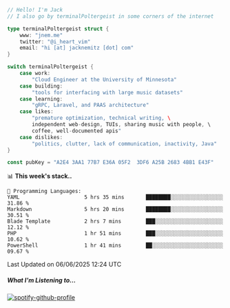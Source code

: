```go
// Hello! I'm Jack
// I also go by terminalPoltergeist in some corners of the internet

type terminalPoltergeist struct {
    www: "jnem.me"
    twitter: "@i_heart_vim"
    email: "hi [at] jacknemitz [dot] com"
}

switch terminalPoltergeist {
    case work:
        "Cloud Engineer at the University of Minnesota"
    case building:
        "tools for interfacing with large music datasets"
    case learning:
        "gRPC, Laravel, and PAAS architecture"
    case likes:
        "premature optimization, technical writing, \
        independent web-design, TUIs, sharing music with people, \
        coffee, well-documented apis"
    case dislikes:
        "politics, clutter, lack of communication, inactivity, Java"
}

const pubKey = "A2E4 3AA1 77B7 E36A 05F2  3DF6 A25B 2683 4BB1 E43F"
```

<!--START_SECTION:waka-->
📊 **This week's stack..** 

```text
💬 Programming Languages: 
YAML                     5 hrs 35 mins       ████████░░░░░░░░░░░░░░░░░   31.86 % 
Markdown                 5 hrs 20 mins       ████████░░░░░░░░░░░░░░░░░   30.51 % 
Blade Template           2 hrs 7 mins        ███░░░░░░░░░░░░░░░░░░░░░░   12.12 % 
PHP                      1 hr 51 mins        ███░░░░░░░░░░░░░░░░░░░░░░   10.62 % 
PowerShell               1 hr 41 mins        ██░░░░░░░░░░░░░░░░░░░░░░░   09.67 % 
```


 Last Updated on 06/06/2025 12:24 UTC
<!--END_SECTION:waka-->

##### What I'm Listening to...

[![spotify-github-profile](https://jnem.me/listening-item?maxAge=2592000)](https://jnem.me/listening)

